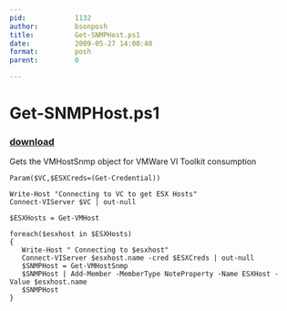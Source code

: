 ```yaml
---
pid:            1132
author:         bsonposh
title:          Get-SNMPHost.ps1
date:           2009-05-27 14:00:40
format:         posh
parent:         0

---
```


# Get-SNMPHost.ps1

### [download](Scripts\1132.ps1)

Gets the VMHostSnmp object for VMWare VI Toolkit consumption

```posh
Param($VC,$ESXCreds=(Get-Credential))

Write-Host "Connecting to VC to get ESX Hosts"
Connect-VIServer $VC | out-null

$ESXHosts = Get-VMHost

foreach($esxhost in $ESXHosts)
{
   Write-Host " Connecting to $esxhost"
   Connect-VIServer $esxhost.name -cred $ESXCreds | out-null
   $SNMPHost = Get-VMHostSnmp
   $SNMPHost | Add-Member -MemberType NoteProperty -Name ESXHost -Value $esxhost.name
   $SNMPHost
}
```
